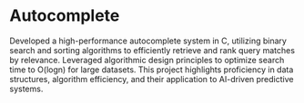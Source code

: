 # Autocomplete

Developed a high-performance autocomplete system in C, utilizing binary search and sorting algorithms to efficiently retrieve and rank query matches by relevance. Leveraged algorithmic design principles to optimize search time to O(logn) for large datasets. This project highlights proficiency in data structures, algorithm efficiency, and their application to AI-driven predictive systems.
